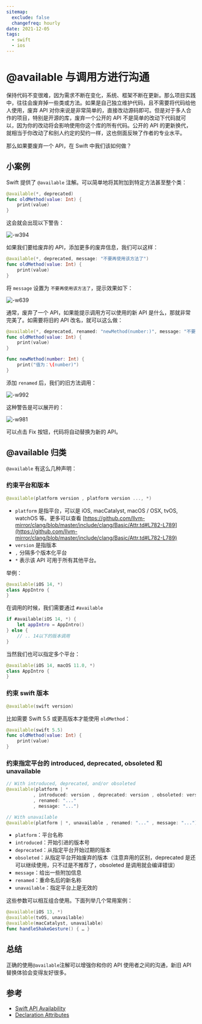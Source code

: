 ```yaml
---
sitemap:
  exclude: false
  changefreq: hourly
date: 2021-12-05
tags:
  - swift
  - ios
---
```


# @available 与调用方进行沟通

保持代码不变很难，因为需求不断在变化，系统、框架不断在更新。那么项目实践中，往往会废弃掉一些类或方法。如果是自己独立维护代码，且不需要将代码给他人使用，废弃 API 对你来说是非常简单的，直接改动源码即可。但是对于多人合作的项目，特别是开源的库，废弃一个公开的 API 不是简单的改动下代码就可以，因为你的改动将会影响使用你这个库的所有代码。公开的 API 的更新换代，就相当于你改动了和别人约定的契约一样，这也侧面反映了作者的专业水平。

那么如果要废弃一个 API，在 Swift 中我们该如何做？

## 小案例

Swift 提供了 `@available` 注解。可以简单地将其附加到特定方法甚至整个类：

```swift
@available(*, deprecated)
func oldMethod(value: Int) {
    print(value)
}
```

这会就会出现以下警告：

![-w394](https://p3-juejin.byteimg.com/tos-cn-i-k3u1fbpfcp/12bd296417e64f8d91359095f0f2e548~tplv-k3u1fbpfcp-zoom-1.image)

如果我们要给废弃的 API，添加更多的废弃信息，我们可以这样：

```swift
@available(*, deprecated, message: "不要再使用该方法了")
func oldMethod(value: Int) {
    print(value)
}
```

将 `message` 设置为 `不要再使用该方法了`，提示效果如下：

![-w639](https://p3-juejin.byteimg.com/tos-cn-i-k3u1fbpfcp/de1a80df892745b88658e25e808dea87~tplv-k3u1fbpfcp-zoom-1.image)

通常，废弃了一个 API，如果能提示调用方可以使用的新 API 是什么，那就非常完美了。如需要将旧的 API 改名，就可以这么做：

```swift
@available(*, deprecated, renamed: "newMethod(number:)", message: "不要再使用该方法了")
func oldMethod(value: Int) {
    print(value)
}

func newMethod(number: Int) {
    print("值为：\(number)")
}
```

添加 `renamed` 后，我们的旧方法调用：

![-w992](https://p3-juejin.byteimg.com/tos-cn-i-k3u1fbpfcp/2047df342dd74f4b98a22d1bb3bfc86f~tplv-k3u1fbpfcp-zoom-1.image)

这种警告是可以展开的：

![-w981](https://p3-juejin.byteimg.com/tos-cn-i-k3u1fbpfcp/28208eea776c4cd687edc31714c4b6c6~tplv-k3u1fbpfcp-zoom-1.image)

可以点击 Fix 按钮，代码将自动替换为新的 API。

## @available 归类

`@available` 有这么几种声明：

### 约束平台和版本

```swift
@available(platform version , platform version ..., *)
```

- `platform` 是指平台，可以是 iOS, macCatalyst, macOS / OSX, tvOS, watchOS 等。更多可以查看 [https://github.com/llvm-mirror/clang/blob/master/include/clang/Basic/Attr.td#L782-L789](https://github.com/llvm-mirror/clang/blob/master/include/clang/Basic/Attr.td#L782-L789)
- `version` 是指版本
- `,` 分隔多个版本化平台
- `*` 表示该 API 可用于所有其他平台。

举例：

```swift
@available(iOS 14, *)
class AppIntro {
}
```

在调用的时候，我们需要通过 `#available`

```swift
if #available(iOS 14, *) {
    let appIntro = AppIntro()
} else {
    // .. 14以下的版本调用
}
```

当然我们也可以指定多个平台：

```swift
@available(iOS 14, macOS 11.0, *)
class AppIntro {
}
```

### 约束 swift 版本

```swift
@available(swift version)
```

比如需要 Swift 5.5 或更高版本才能使用 `oldMethod`：

```swift
@available(swift 5.5)
func oldMethod(value: Int) {
    print(value)
}
```

### 约束指定平台的 introduced, deprecated, obsoleted 和 unavailable

```swift
// With introduced, deprecated, and/or obsoleted
@available(platform | *
          , introduced: version , deprecated: version , obsoleted: version
          , renamed: "..."
          , message: "...")

// With unavailable
@available(platform | *, unavailable , renamed: "..." , message: "...")
```

- `platform`：平台名称
- `introduced`：开始引进的版本号
- `deprecated`：从指定平台开始过期的版本
- `obsoleted`：从指定平台开始废弃的版本（注意弃用的区别，deprecated 是还可以继续使用，只不过是不推荐了，obsoleted 是调用就会编译错误）
- `message`：给出一些附加信息
- `renamed`：重命名后的新名称
- `unavailable`：指定平台上是无效的

这些参数可以相互组合使用。下面列举几个常用案例：

```swift
@available(iOS 13, *)
@available(tvOS, unavailable)
@available(macCatalyst, unavailable)
func handleShakeGesture() { … }
```

## 总结

正确的使用`@available`注解可以增强你和你的 API 使用者之间的沟通，新旧 API 替换体验会变得友好很多。

## 参考

- [Swift API Availability](https://nshipster.com/available/)
- [Declaration Attributes](https://docs.swift.org/swift-book/ReferenceManual/Attributes.html)
